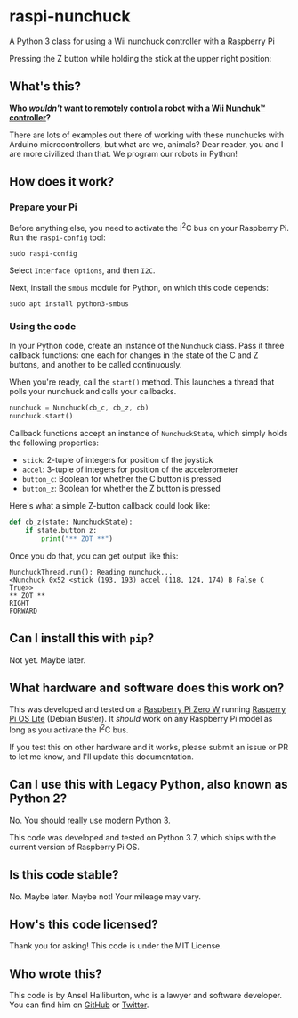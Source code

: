 # raspi-nunchuck

A Python 3 class for using a Wii nunchuck controller with a Raspberry Pi

Pressing the Z button while holding the stick at the upper right position:

## What's this?

**Who *wouldn't* want to remotely control a robot with a [Wii Nunchuk™ controller](https://store.nintendo.com/nunchuk-wii-u-wii-wii-mini.html)?**

There are lots of examples out there of working with these nunchucks with Arduino microcontrollers, but what are we, animals? Dear reader, you and I are more civilized than that. We program our robots in Python!

## How does it work?

### Prepare your Pi

Before anything else, you need to activate the I<sup>2</sup>C bus on your Raspberry Pi. Run the `raspi-config` tool:

```shell
sudo raspi-config
```

Select `Interface Options`, and then `I2C`.

Next, install the `smbus` module for Python, on which this code depends:

```shell
sudo apt install python3-smbus
```

### Using the code

In your Python code, create an instance of the `Nunchuck` class. Pass it three callback functions: one each for changes in the state of the C and Z buttons, and another to be called continuously.

When you're ready, call the `start()` method. This launches a thread that polls your nunchuck and calls your callbacks.

```python
nunchuck = Nunchuck(cb_c, cb_z, cb)
nunchuck.start()
```

Callback functions accept an instance of `NunchuckState`, which simply holds the following properties:

* `stick`: 2-tuple of integers for position of the joystick
* `accel`: 3-tuple of integers for position of the accelerometer
* `button_c`: Boolean for whether the C button is pressed
* `button_z`: Boolean for whether the Z button is pressed

Here's what a simple Z-button callback could look like:

```python
def cb_z(state: NunchuckState):
    if state.button_z:
        print("** ZOT **")
```

Once you do that, you can get output like this:

```
NunchuckThread.run(): Reading nunchuck...
<Nunchuck 0x52 <stick (193, 193) accel (118, 124, 174) B False C True>>
** ZOT **
RIGHT
FORWARD
```

## Can I install this with `pip`?

Not yet. Maybe later.

## What hardware and software does this work on?

This was developed and tested on a [Raspberry Pi Zero W](https://www.raspberrypi.org/pi-zero-w/) running [Rasperry Pi OS Lite](https://www.raspberrypi.org/software/operating-systems/#raspberry-pi-os-32-bit) (Debian Buster). It *should* work on any Raspberry Pi model as long as you activate the I<sup>2</sup>C bus.

If you test this on other hardware and it works, please submit an issue or PR to let me know, and I'll update this documentation.

## Can I use this with Legacy Python, also known as Python 2?

No. You should really use modern Python 3.

This code was developed and tested on Python 3.7, which ships with the current version of Raspberry Pi OS.

## Is this code stable?

No. Maybe later. Maybe not! Your mileage may vary.

## How's this code licensed?

Thank you for asking! This code is under the MIT License.

## Who wrote this?

This code is by Ansel Halliburton, who is a lawyer and software developer. You can find him on [GitHub](https://github.com/anseljh) or [Twitter](https://twitter.com/anseljh).
